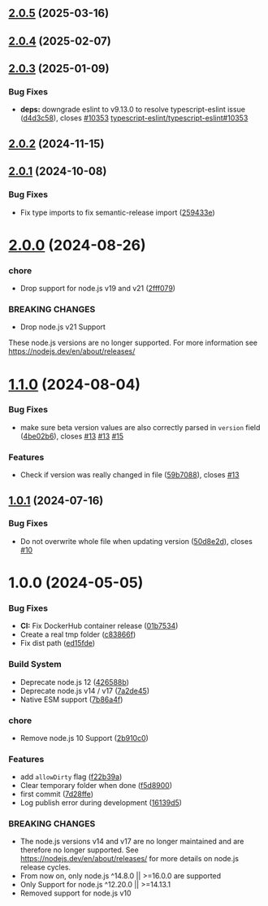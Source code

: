 ## [2.0.5](https://github.com/sebbo2002/semantic-release-jsr/compare/v2.0.4...v2.0.5) (2025-03-16)

## [2.0.4](https://github.com/sebbo2002/semantic-release-jsr/compare/v2.0.3...v2.0.4) (2025-02-07)

## [2.0.3](https://github.com/sebbo2002/semantic-release-jsr/compare/v2.0.2...v2.0.3) (2025-01-09)

### Bug Fixes

- **deps:** downgrade eslint to v9.13.0 to resolve typescript-eslint issue ([d4d3c58](https://github.com/sebbo2002/semantic-release-jsr/commit/d4d3c580323d3801f60e53dd61327758ff066418)), closes [#10353](https://github.com/sebbo2002/semantic-release-jsr/issues/10353) [typescript-eslint/typescript-eslint#10353](https://github.com/typescript-eslint/typescript-eslint/issues/10353)

## [2.0.2](https://github.com/sebbo2002/semantic-release-jsr/compare/v2.0.1...v2.0.2) (2024-11-15)

## [2.0.1](https://github.com/sebbo2002/semantic-release-jsr/compare/v2.0.0...v2.0.1) (2024-10-08)

### Bug Fixes

- Fix type imports to fix semantic-release import ([259433e](https://github.com/sebbo2002/semantic-release-jsr/commit/259433ece8ac403b5a15d4c98e8635b511cd0d40))

# [2.0.0](https://github.com/sebbo2002/semantic-release-jsr/compare/v1.1.0...v2.0.0) (2024-08-26)

### chore

- Drop support for node.js v19 and v21 ([2fff079](https://github.com/sebbo2002/semantic-release-jsr/commit/2fff079040a377fbe9ecc340388f6a29b863cf80))

### BREAKING CHANGES

- Drop node.js v21 Support

These node.js versions are no longer supported. For more information see https://nodejs.dev/en/about/releases/

# [1.1.0](https://github.com/sebbo2002/semantic-release-jsr/compare/v1.0.1...v1.1.0) (2024-08-04)

### Bug Fixes

- make sure beta version values are also correctly parsed in `version` field ([4be02b6](https://github.com/sebbo2002/semantic-release-jsr/commit/4be02b6441f4eea198ae86cdd82174cc304de887)), closes [#13](https://github.com/sebbo2002/semantic-release-jsr/issues/13) [#13](https://github.com/sebbo2002/semantic-release-jsr/issues/13) [#15](https://github.com/sebbo2002/semantic-release-jsr/issues/15)

### Features

- Check if version was really changed in file ([59b7088](https://github.com/sebbo2002/semantic-release-jsr/commit/59b7088b5ad8120edf3679333661b9e490b6010b)), closes [#13](https://github.com/sebbo2002/semantic-release-jsr/issues/13)

## [1.0.1](https://github.com/sebbo2002/semantic-release-jsr/compare/v1.0.0...v1.0.1) (2024-07-16)

### Bug Fixes

- Do not overwrite whole file when updating version ([50d8e2d](https://github.com/sebbo2002/semantic-release-jsr/commit/50d8e2d38dd34325c7dfd0675869c883f7aefe59)), closes [#10](https://github.com/sebbo2002/semantic-release-jsr/issues/10)

# 1.0.0 (2024-05-05)

### Bug Fixes

- **CI:** Fix DockerHub container release ([01b7534](https://github.com/sebbo2002/semantic-release-jsr/commit/01b753406d1f1ef24a949c7d7b946d99b779d013))
- Create a real tmp folder ([c83866f](https://github.com/sebbo2002/semantic-release-jsr/commit/c83866fccfcb4cb1f06327d781213ba1762aaced))
- Fix dist path ([ed15fde](https://github.com/sebbo2002/semantic-release-jsr/commit/ed15fde6884904fb8bae4f7a0e43e812b8d73c41))

### Build System

- Deprecate node.js 12 ([426588b](https://github.com/sebbo2002/semantic-release-jsr/commit/426588b4bb7bde2924bbc92006ca839e960872e1))
- Deprecate node.js v14 / v17 ([7a2de45](https://github.com/sebbo2002/semantic-release-jsr/commit/7a2de45c12f19a1ec441b3a004f4aa935efc197c))
- Native ESM support ([7b86a4f](https://github.com/sebbo2002/semantic-release-jsr/commit/7b86a4f1187c387a3a5792e1fb72d822b04e3631))

### chore

- Remove node.js 10 Support ([2b910c0](https://github.com/sebbo2002/semantic-release-jsr/commit/2b910c09bc8a41085fc4472159494d8738d5521e))

### Features

- add `allowDirty` flag ([f22b39a](https://github.com/sebbo2002/semantic-release-jsr/commit/f22b39a3c7eee6420a6c1464a77b74cd23340855))
- Clear temporary folder when done ([f5d8900](https://github.com/sebbo2002/semantic-release-jsr/commit/f5d89002e8061368ddce5f55abb311872fa63ec3))
- first commit ([7d28ffe](https://github.com/sebbo2002/semantic-release-jsr/commit/7d28ffe6dabe3de237134a69cf3b7c5f985c5756))
- Log publish error during development ([16139d5](https://github.com/sebbo2002/semantic-release-jsr/commit/16139d5b2125f866b07f09fb9be13b4697f418b5))

### BREAKING CHANGES

- The node.js versions v14 and v17 are no longer maintained and are therefore no longer supported. See https://nodejs.dev/en/about/releases/ for more details on node.js release cycles.
- From now on, only node.js ^14.8.0 || >=16.0.0 are supported
- Only Support for node.js ^12.20.0 || >=14.13.1
- Removed support for node.js v10
